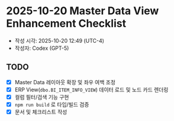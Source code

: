 # 2025-10-20 Master Data View Enhancement Checklist

- 작성 시각: 2025-10-20 12:49 (UTC-4)
- 작성자: Codex (GPT-5)

## TODO
- [x] Master Data 레이아웃 확장 및 좌우 여백 조정
- [x] ERP View(`dbo.BI_ITEM_INFO_VIEW`) 데이터 로드 및 노드 카드 렌더링
- [x] 컬럼 필터/검색 기능 구현
- [x] `npm run build` 로 타입/빌드 검증
- [x] 문서 및 체크리스트 작성
